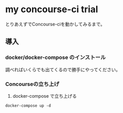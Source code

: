 # my concourse-ci trial
とりあえずでConcourse-ciを動かしてみるまで。

## 導入
### docker/docker-compose のインストール
調べればいくらでも出てくるので勝手にやってください。
### Concourseの立ち上げ
1. docker-compose で立ち上げる
```
docker-compose up -d
```



